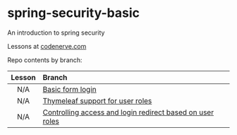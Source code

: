 # spring-security-basic
An introduction to spring security

Lessons at [codenerve.com](https://www.codenerve.com)

Repo contents by branch:

| Lesson   |     Branch   |    
|:--------:|:-------------|
| N/A      | [Basic form login](https://github.com/MWhyte/spring-security-basic/tree/1.basic-form-login)| 
| N/A      | [Thymeleaf support for user roles](https://github.com/MWhyte/spring-security-basic/tree/2.thymeleaf-extras)|
| N/A      | [Controlling access and login redirect based on user roles](https://github.com/MWhyte/spring-security-basic/tree/3.redirect-based-on-role)|
